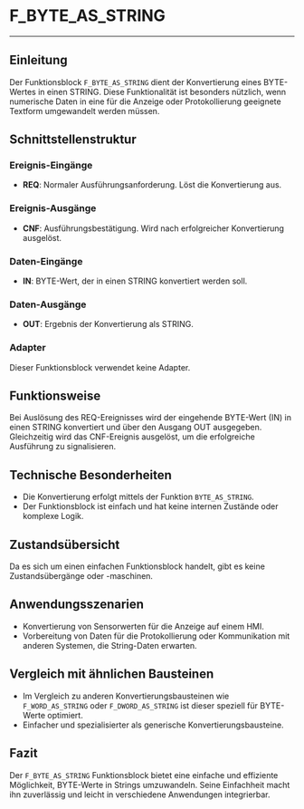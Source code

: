 # F_BYTE_AS_STRING

* * * * * * * * * *
## Einleitung
Der Funktionsblock `F_BYTE_AS_STRING` dient der Konvertierung eines BYTE-Wertes in einen STRING. Diese Funktionalität ist besonders nützlich, wenn numerische Daten in eine für die Anzeige oder Protokollierung geeignete Textform umgewandelt werden müssen.

## Schnittstellenstruktur

### **Ereignis-Eingänge**
- **REQ**: Normaler Ausführungsanforderung. Löst die Konvertierung aus.

### **Ereignis-Ausgänge**
- **CNF**: Ausführungsbestätigung. Wird nach erfolgreicher Konvertierung ausgelöst.

### **Daten-Eingänge**
- **IN**: BYTE-Wert, der in einen STRING konvertiert werden soll.

### **Daten-Ausgänge**
- **OUT**: Ergebnis der Konvertierung als STRING.

### **Adapter**
Dieser Funktionsblock verwendet keine Adapter.

## Funktionsweise
Bei Auslösung des REQ-Ereignisses wird der eingehende BYTE-Wert (IN) in einen STRING konvertiert und über den Ausgang OUT ausgegeben. Gleichzeitig wird das CNF-Ereignis ausgelöst, um die erfolgreiche Ausführung zu signalisieren.

## Technische Besonderheiten
- Die Konvertierung erfolgt mittels der Funktion `BYTE_AS_STRING`.
- Der Funktionsblock ist einfach und hat keine internen Zustände oder komplexe Logik.

## Zustandsübersicht
Da es sich um einen einfachen Funktionsblock handelt, gibt es keine Zustandsübergänge oder -maschinen.

## Anwendungsszenarien
- Konvertierung von Sensorwerten für die Anzeige auf einem HMI.
- Vorbereitung von Daten für die Protokollierung oder Kommunikation mit anderen Systemen, die String-Daten erwarten.

## Vergleich mit ähnlichen Bausteinen
- Im Vergleich zu anderen Konvertierungsbausteinen wie `F_WORD_AS_STRING` oder `F_DWORD_AS_STRING` ist dieser speziell für BYTE-Werte optimiert.
- Einfacher und spezialisierter als generische Konvertierungsbausteine.

## Fazit
Der `F_BYTE_AS_STRING` Funktionsblock bietet eine einfache und effiziente Möglichkeit, BYTE-Werte in Strings umzuwandeln. Seine Einfachheit macht ihn zuverlässig und leicht in verschiedene Anwendungen integrierbar.